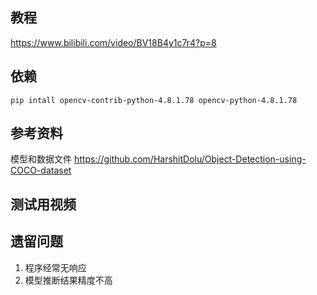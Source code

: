 ## 教程
https://www.bilibili.com/video/BV18B4y1c7r4?p=8

## 依赖
```shell
pip intall opencv-contrib-python-4.8.1.78 opencv-python-4.8.1.78
```

## 参考资料
模型和数据文件
https://github.com/HarshitDolu/Object-Detection-using-COCO-dataset

## 测试用视频

## 遗留问题
1. 程序经常无响应
2. 模型推断结果精度不高

